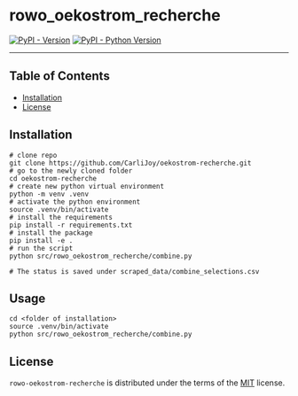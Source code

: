 # rowo_oekostrom_recherche

[![PyPI - Version](https://img.shields.io/pypi/v/rowo-oekostrom-recherche.svg)](https://pypi.org/project/rowo-oekostrom-recherche)
[![PyPI - Python Version](https://img.shields.io/pypi/pyversions/rowo-oekostrom-recherche.svg)](https://pypi.org/project/rowo-oekostrom-recherche)

-----

## Table of Contents

- [Installation](#installation)
- [License](#license)

## Installation

```console
# clone repo
git clone https://github.com/CarliJoy/oekostrom-recherche.git
# go to the newly cloned folder
cd oekostrom-recherche
# create new python virtual environment
python -m venv .venv
# activate the python environment
source .venv/bin/activate
# install the requirements
pip install -r requirements.txt
# install the package
pip install -e .
# run the script
python src/rowo_oekostrom_recherche/combine.py

# The status is saved under scraped_data/combine_selections.csv
```

## Usage
```console
cd <folder of installation>
source .venv/bin/activate
python src/rowo_oekostrom_recherche/combine.py
```

## License

`rowo-oekostrom-recherche` is distributed under the terms of the [MIT](https://spdx.org/licenses/MIT.html) license.
